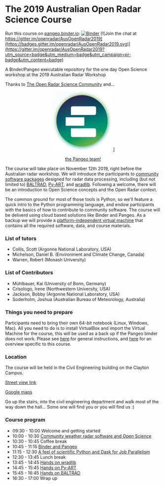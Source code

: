 # The 2019 Australian Open Radar Science Course
Run this course on [pangeo.binder.io](http://binder.pangeo.io/): [![Binder](https://binder.pangeo.io/badge_logo.svg)](https://binder.pangeo.io/v2/gh/openradar/AusOpenRadar2019/master)
[![Join the chat at https://gitter.im/openradar/AusOpenRadar2019](https://badges.gitter.im/openradar/AusOpenRadar2019.svg)](https://gitter.im/openradar/AusOpenRadar2019?utm_source=badge&utm_medium=badge&utm_campaign=pr-badge&utm_content=badge)

A Binder/Pangeo executable repository for the one day Open Science workshop at the 2019 Australian Radar Workshop

Thanks to [The Open Radar Science Community](https://openradarscience.org/) and...

<center>
<a href='https://pangeo.io/'>
<img src="small_e_logo_cropped.png" alt="drawing" width="200"/>]

the Pangeo team!
</a>
</center>

The course will take place on November 12th 2019, right before the Australian radar workshop. We will introduce the participants to [community software packages](http://openradarscience.org) designed for radar data processing, including (but not limited to) [BALTRAD](http://git.baltrad.eu/), [Py-ART](http://arm-doe.github.io/pyart/), and [wradlib](https://wradlib.org). Following a welcome, there will be an introduction to Open Science concepts and the Open Radar context.


The common ground for most of those tools is Python, so we'll feature a quick intro to the Python programming language, and endow participants with the basics of how to contribute to community software. The course will be deliverd using cloud based solutions like Binder and Pangeo. As a backup we will provide a [platform-independent virtual machine](http://openradarscience.org/vm-docs/) that contains all the required software, data, and course materials. 



### List of tutors
* Collis, Scott (Argonne National Laboratory, USA)
* Michelson, Daniel B. (Environment and Climate Change, Canada)
* Warren, Robert (Monash University)

### List of Contributors

* Mühlbauer, Kai (University of Bonn, Germany)
* Crisologo, Irene (Northwestern University, USA)
* Jackson, Bobby (Argonne National Laboratory, USA)
* Soderholm, Joshua (Australian Bureau of Meteorology, Australia)


### Things you need to prepare
Participants need to bring their own 64-bit notebook (Linux, Windows, Mac). All you need to do is to install VirtualBox and import the Virtual Machine for the course, this will be used as a back up if the Pangeo binder does not work. Please see [here](http://openradarscience.org/vm-docs/) for general instructions, and [here](vm-launch) for an overview specific to this course.

### Location

The course will be held in the Civil Engineering building on the Clayton Campus.

[Street view link](https://www.google.com/maps/@-37.9103787,145.1343858,3a,75y,340.26h,78.64t/data=!3m7!1e1!3m5!1sC5gc_5SwApfRMCs8LKVspg!2e0!6s%2F%2Fgeo3.ggpht.com%2Fcbk%3Fpanoid%3DC5gc_5SwApfRMCs8LKVspg%26output%3Dthumbnail%26cb_client%3Dmaps_sv.tactile.gps%26thumb%3D2%26w%3D203%26h%3D100%26yaw%3D26.947475%26pitch%3D0%26thumbfov%3D100!7i13312!8i6656)

[Google maps](https://www.google.com/maps/place/Monash+University/@-37.9103787,145.1343858,19.03z/data=!4m5!3m4!1s0x6ad66acbf64673b9:0xfaf9b169a587104!8m2!3d-37.9105238!4d145.1362182)

Go up the stairs, into the civil engineering department and walk most of the way down the hall... Some one will find you or you will find us :) 




### Course program
* 09:30 - 10:00 Welcome and getting started
* 10:00 - 10:30 [Community weather radar software and Open Science](overview-openscience)
* 10:30 - 10:45 Coffee break
* 10:45 - 11:15 [Binder and Pangeo](cloud)
* 11:15 - 12:30 [A feel of scientific Python and Dask for Job Parallelism](intro-python)
* 12:30 - 13:45 Lunch break
* 13:45 - 14:45 [Hands on wradlib](wradlib)
* 14:45 - 15:45 [Hands on Py-ART](pyart)
* 15:45 - 16:45 [Hands on BALTRAD](baltrad)
* 16:30 - 17:00 Wrap up
